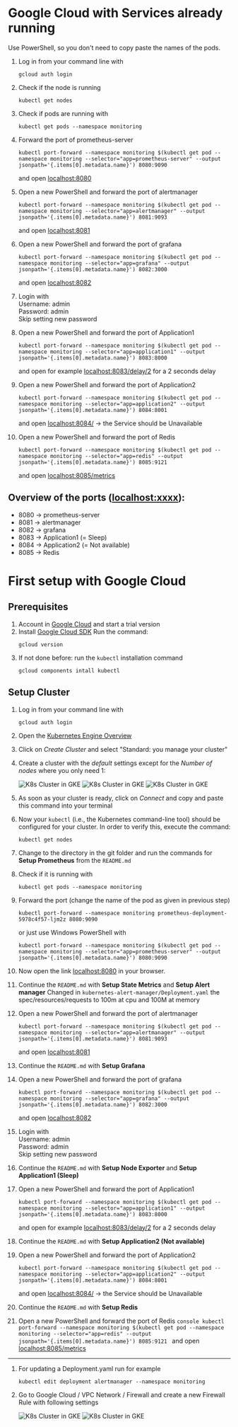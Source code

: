 # Google Cloud with Services already running

Use PowerShell, so you don't need to copy paste the names of the pods.
1. Log in from your command line with
    ```console
    gcloud auth login
    ```

2. Check if the node is running
    ```console
    kubectl get nodes
    ```

3. Check if pods are running with
    ```console
    kubectl get pods --namespace monitoring
    ```

4. Forward the port of prometheus-server
    ```console
    kubectl port-forward --namespace monitoring $(kubectl get pod --namespace monitoring --selector="app=prometheus-server" --output jsonpath='{.items[0].metadata.name}') 8080:9090
    ```
    and open [localhost:8080](localhost:8080)

5. Open a new PowerShell and forward the port of alertmanager
    ```console
    kubectl port-forward --namespace monitoring $(kubectl get pod --namespace monitoring --selector="app=alertmanager" --output jsonpath='{.items[0].metadata.name}') 8081:9093
    ```
    and open [localhost:8081](http://localhost:8081)

6. Open a new PowerShell and forward the port of grafana
    ```console
    kubectl port-forward --namespace monitoring $(kubectl get pod --namespace monitoring --selector="app=grafana" --output jsonpath='{.items[0].metadata.name}') 8082:3000
    ```
    and open [localhost:8082](http://localhost:8082)

7. Login with<br>
    Username: admin<br>
    Password: admin<br>
    Skip setting new password

8. Open a new PowerShell and forward the port of Application1
    ```console
    kubectl port-forward --namespace monitoring $(kubectl get pod --namespace monitoring --selector="app=application1" --output jsonpath='{.items[0].metadata.name}') 8083:8000
    ```
    and open for example [localhost:8083/delay/2](http://localhost:8083/delay/2) for a 2 seconds delay

9. Open a new PowerShell and forward the port of Application2
    ```console
    kubectl port-forward --namespace monitoring $(kubectl get pod --namespace monitoring --selector="app=application2" --output jsonpath='{.items[0].metadata.name}') 8084:8001
    ```
    and open [localhost:8084/](http://localhost:8084/) -> the Service should be Unavailable

10. Open a new PowerShell and forward the port of Redis
    ```console
    kubectl port-forward --namespace monitoring $(kubectl get pod --namespace monitoring --selector="app=redis" --output jsonpath='{.items[0].metadata.name}') 8085:9121
    ```
    and open [localhost:8085/metrics](http://locahlost:8085/metrics)

## Overview of the ports (<localhost:xxxx>):
* 8080 -> prometheus-server
* 8081 -> alertmanager
* 8082 -> grafana
* 8083 -> Application1 (= Sleep)
* 8084 -> Application2 (= Not available)
* 8085 -> Redis

# First setup with Google Cloud

## Prerequisites
1. Account in [Google Cloud](http://cloud.google.com/) and start a trial version
2. Install [Google Cloud SDK](https://cloud.google.com/sdk/install) Run the command: 
    ```console
    gcloud version
    ```
3. If not done before: run the ```kubectl``` installation command
    ```console
    gcloud components intall kubectl
    ```

## Setup Cluster
1. Log in from your command line with
    ```console
    gcloud auth login
    ```

2. Open the [Kubernetes Engine Overview](https://console.cloud.google.com/kubernetes)

3. Click on *Create Cluster* and select "Standard: you manage your cluster"

4. Create a cluster with the *default* settings except for the *Number of nodes* where you only need 1:

    ![K8s Cluster in GKE](./img/gcloud_01.PNG)
    ![K8s Cluster in GKE](./img/gcloud_02.PNG)
    ![K8s Cluster in GKE](./img/gcloud_03.PNG)

5. As soon as your cluster is ready, click on *Connect* and copy and paste this command into your terminal

6. Now your `kubectl` (i.e., the Kubernetes command-line tool) should be configured for your cluster. In order to verify this, execute the command: 

    ```console
    kubectl get nodes
    ```

7. Change to the directory in the git folder and run the commands for <B>Setup Prometheus</B> from the ```README.md``` 

8. Check if it is running with
    ```console
    kubectl get pods --namespace monitoring
    ```

9. Forward the port (change the name of the pod as given in previous step)
    ```console
    kubectl port-forward --namespace monitoring prometheus-deployment-5978c4f57-ljm2z 8080:9090
    ```
    or just use Windows PowerShell with
    ```console
    kubectl port-forward --namespace monitoring $(kubectl get pod --namespace monitoring --selector="app=prometheus-server" --output jsonpath='{.items[0].metadata.name}') 8080:9090
    ```

10. Now open the link [localhost:8080](localhost:8080) in your browser.

11. Continue the ```README.md``` with <B>Setup State Metrics</B> and <B>Setup Alert manager</B>
Changed in ```kubernetes-alert-manager/Deployment.yaml``` the spec/resources/requests to 100m at cpu and 100M at memory

12. Open a new PowerShell and forward the port of alertmanager
    ```console
    kubectl port-forward --namespace monitoring $(kubectl get pod --namespace monitoring --selector="app=alertmanager" --output jsonpath='{.items[0].metadata.name}') 8081:9093
    ```
    and open [localhost:8081](http://localhost:8081)

13. Continue the ```README.md``` with <B>Setup Grafana</B>

14. Open a new PowerShell and forward the port of grafana
    ```console
    kubectl port-forward --namespace monitoring $(kubectl get pod --namespace monitoring --selector="app=grafana" --output jsonpath='{.items[0].metadata.name}') 8082:3000
    ```
    and open [localhost:8082](http://localhost:8082)

15. Login with<br>
    Username: admin<br>
    Password: admin<br>
    Skip setting new password

16. Continue the ```README.md``` with <B>Setup Node Exporter</B> and <B>Setup Application1 (Sleep)</B>

17. Open a new PowerShell and forward the port of Application1
    ```console
    kubectl port-forward --namespace monitoring $(kubectl get pod --namespace monitoring --selector="app=application1" --output jsonpath='{.items[0].metadata.name}') 8083:8000
    ```
    and open for example [localhost:8083/delay/2](http://localhost:8083/delay/2) for a 2 seconds delay

18. Continue the ```README.md``` with <B>Setup Application2 (Not available)</B>

19. Open a new PowerShell and forward the port of Application2
    ```console
    kubectl port-forward --namespace monitoring $(kubectl get pod --namespace monitoring --selector="app=application2" --output jsonpath='{.items[0].metadata.name}') 8084:8001
    ```
    and open [localhost:8084/](http://localhost:8084/) -> the Service should be Unavailable

20. Continue the ```README.md``` with <B>Setup Redis</B>

21.  Open a new PowerShell and forward the port of Redis
    ```console
    kubectl port-forward --namespace monitoring $(kubectl get pod --namespace monitoring --selector="app=redis" --output jsonpath='{.items[0].metadata.name}') 8085:9121
    ```
    and open [localhost:8085/metrics](http://locahlost:8085/metrics)

---------------
1. For updating a Deployment.yaml run for example
    ```console
    kubectl edit deployment alertmanager --namespace monitoring
    ```


1. Go to Google Cloud / VPC Network / Firewall and create a new Firewall Rule with following settings

    ![K8s Cluster in GKE](./img/gcloud_04.PNG)
    ![K8s Cluster in GKE](./img/gcloud_05.PNG)
